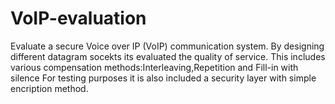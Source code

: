 # VoIP-evaluation
Evaluate a secure Voice over IP (VoIP) communication system. 
By designing different datagram socekts its evaluated the quality of service.
This includes various compensation methods:Interleaving,Repetition and Fill-in with silence
For testing purposes it is also included a security layer with simple encription method.
